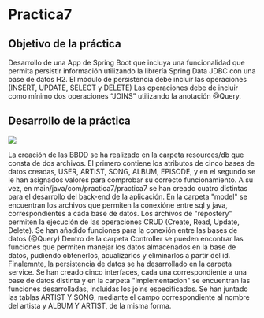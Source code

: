 # Practica7
## Objetivo de la práctica


Desarrollo de una App de Spring Boot que incluya una funcionalidad que permita persistir información utilizando la librería Spring Data JDBC con una base de datos H2.
El módulo de persistencia debe incluir las operaciones (INSERT, UPDATE,  SELECT y DELETE)
Las operaciones debe de incluir como mínimo dos operaciones “JOINS”  utilizando la anotación @Query.

## Desarrollo de la práctica

[![](https://gitpod.io/button/open-in-gitpod.svg)](https://gitpod.io/#https://github.com/BlancadePedro/Practica7)


La creación de las BBDD se ha realizado en la carpeta resources/db que consta de dos archivos. El primero contiene los atributos de cinco bases de datos creadas, USER, ARTIST, SONG, ALBUM, EPISODE, y en el segundo se le han asignados valores para comprobar su correcto funcionamiento.
A su vez, en main/java/com/practica7/practica7 se han creado cuatro distintas para el desarrollo del back-end de la aplicación. 
En la carpeta "model" se encuentran los archivos que permiten la conexióne entre sql y java, correspondientes a cada base de datos. 
Los archivos de "repostery" permiten la ejecución de las operaciones CRUD (Create, Read, Update, Delete). Se han añadido funciones para la conexión entre las bases de datos (@Query)
Dentro de la carpeta Controller se pueden encontrar las funciones que permiten manejar los datos almacenados en la base de datos, pudiendo obtenerlos, acualizarlos y eliminarlos a partir del id.
Finalemnte, la persistencia de datos se ha desarrollado en la carpeta service. Se han creado cinco interfaces, cada una correspondiente a una base de datos distinta y en la carpeta "implementacion" se encuentran las funciones desarrolladas, incluidas los joins especificados. Se han juntado las tablas ARTIST Y SONG, mediante el campo correspondiente al nombre del artista y ALBUM Y ARTIST, de la misma forma.
